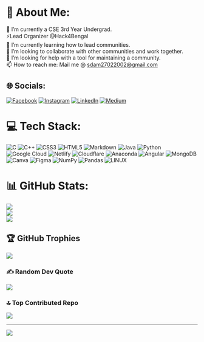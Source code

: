 # 💫 About Me:
🔭 I’m currently a CSE 3rd Year Undergrad.<br>⚡Lead Organizer @Hack4Bengal<br>🌱 I’m currently learning how to lead communities.<br>👯 I’m looking to collaborate with other communities and work together.<br>🤔 I’m looking for help with a tool for maintaining a community.<br>📫 How to reach me: Mail me @ sdam27022002@gmail.com


## 🌐 Socials:
[![Facebook](https://img.shields.io/badge/Facebook-%231877F2.svg?logo=Facebook&logoColor=white)](https://facebook.com/sanmoydam) [![Instagram](https://img.shields.io/badge/Instagram-%23E4405F.svg?logo=Instagram&logoColor=white)](https://instagram.com/sanmoydam) [![LinkedIn](https://img.shields.io/badge/LinkedIn-%230077B5.svg?logo=linkedin&logoColor=white)](https://linkedin.com/in/sanmoydam) [![Medium](https://img.shields.io/badge/Medium-12100E?logo=medium&logoColor=white)](https://medium.com/@sanmoydam) 

# 💻 Tech Stack:
![C](https://img.shields.io/badge/c-%2300599C.svg?style=for-the-badge&logo=c&logoColor=white) ![C++](https://img.shields.io/badge/c++-%2300599C.svg?style=for-the-badge&logo=c%2B%2B&logoColor=white) ![CSS3](https://img.shields.io/badge/css3-%231572B6.svg?style=for-the-badge&logo=css3&logoColor=white) ![HTML5](https://img.shields.io/badge/html5-%23E34F26.svg?style=for-the-badge&logo=html5&logoColor=white) ![Markdown](https://img.shields.io/badge/markdown-%23000000.svg?style=for-the-badge&logo=markdown&logoColor=white) ![Java](https://img.shields.io/badge/java-%23ED8B00.svg?style=for-the-badge&logo=java&logoColor=white) ![Python](https://img.shields.io/badge/python-3670A0?style=for-the-badge&logo=python&logoColor=ffdd54) ![Google Cloud](https://img.shields.io/badge/Google%20Cloud-%234285F4.svg?style=for-the-badge&logo=google-cloud&logoColor=white) ![Netlify](https://img.shields.io/badge/netlify-%23000000.svg?style=for-the-badge&logo=netlify&logoColor=#00C7B7) ![Cloudflare](https://img.shields.io/badge/Cloudflare-F38020?style=for-the-badge&logo=Cloudflare&logoColor=white) ![Anaconda](https://img.shields.io/badge/Anaconda-%2344A833.svg?style=for-the-badge&logo=anaconda&logoColor=white) ![Angular](https://img.shields.io/badge/angular-%23DD0031.svg?style=for-the-badge&logo=angular&logoColor=white) ![MongoDB](https://img.shields.io/badge/MongoDB-%234ea94b.svg?style=for-the-badge&logo=mongodb&logoColor=white) ![Canva](https://img.shields.io/badge/Canva-%2300C4CC.svg?style=for-the-badge&logo=Canva&logoColor=white) 	![Figma](https://img.shields.io/badge/figma-%23F24E1E.svg?style=for-the-badge&logo=figma&logoColor=white) ![NumPy](https://img.shields.io/badge/numpy-%23013243.svg?style=for-the-badge&logo=numpy&logoColor=white) ![Pandas](https://img.shields.io/badge/pandas-%23150458.svg?style=for-the-badge&logo=pandas&logoColor=white) ![LINUX](https://img.shields.io/badge/Linux-FCC624?style=for-the-badge&logo=linux&logoColor=black)
# 📊 GitHub Stats:
![](https://github-readme-stats.vercel.app/api?username=sanmoydam&theme=dark&hide_border=false&include_all_commits=true&count_private=true)<br/>
![](https://github-readme-streak-stats.herokuapp.com/?user=sanmoydam&theme=dark&hide_border=false)<br/>
![](https://github-readme-stats.vercel.app/api/top-langs/?username=sanmoydam&theme=dark&hide_border=false&include_all_commits=true&count_private=true&layout=compact)

## 🏆 GitHub Trophies
![](https://github-profile-trophy.vercel.app/?username=sanmoydam&theme=radical&no-frame=false&no-bg=true&margin-w=4)

### ✍️ Random Dev Quote
![](https://quotes-github-readme.vercel.app/api?type=horizontal&theme=radical)

### 🔝 Top Contributed Repo
![](https://github-contributor-stats.vercel.app/api?username=sanmoydam&limit=5&theme=dark&combine_all_yearly_contributions=true)

---
[![](https://visitcount.itsvg.in/api?id=sanmoydam&icon=2&color=4)](https://visitcount.itsvg.in)

<!-- Proudly created with GPRM ( https://gprm.itsvg.in ) -->
